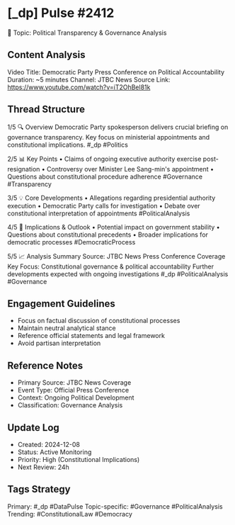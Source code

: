 # [_dp] Pulse #2412
📍 Topic: Political Transparency & Governance Analysis

## Content Analysis
Video Title: Democratic Party Press Conference on Political Accountability
Duration: ~5 minutes
Channel: JTBC News
Source Link: https://www.youtube.com/watch?v=iT2OhBel81k

## Thread Structure

1/5 🔍 Overview
Democratic Party spokesperson delivers crucial briefing on governance transparency. Key focus on ministerial appointments and constitutional implications. #_dp #Politics

2/5 📊 Key Points
• Claims of ongoing executive authority exercise post-resignation
• Controversy over Minister Lee Sang-min's appointment
• Questions about constitutional procedure adherence
#Governance #Transparency

3/5 💡 Core Developments
• Allegations regarding presidential authority execution
• Democratic Party calls for investigation
• Debate over constitutional interpretation of appointments
#PoliticalAnalysis

4/5 🔮 Implications & Outlook
• Potential impact on government stability
• Questions about constitutional precedents
• Broader implications for democratic processes
#DemocraticProcess

5/5 📈 Analysis Summary
Source: JTBC News Press Conference Coverage
Key Focus: Constitutional governance & political accountability
Further developments expected with ongoing investigations
#_dp #PoliticalAnalysis #Governance

## Engagement Guidelines
- Focus on factual discussion of constitutional processes
- Maintain neutral analytical stance
- Reference official statements and legal framework
- Avoid partisan interpretation

## Reference Notes
- Primary Source: JTBC News Coverage
- Event Type: Official Press Conference
- Context: Ongoing Political Development
- Classification: Governance Analysis

## Update Log
- Created: 2024-12-08
- Status: Active Monitoring
- Priority: High (Constitutional Implications)
- Next Review: 24h

## Tags Strategy
Primary: #_dp #DataPulse
Topic-specific: #Governance #PoliticalAnalysis
Trending: #ConstitutionalLaw #Democracy